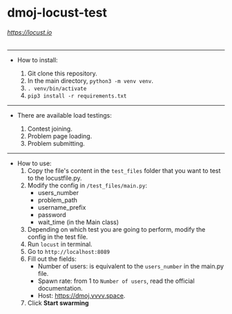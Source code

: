 # dmoj-locust-test

###### https://locust.io

---

- How to install:

  1. Git clone this repository.
  2. In the main directory, `python3 -m venv venv`.
  3. `. venv/bin/activate`
  4. `pip3 install -r requirements.txt`

---

- There are available load testings:

  1. Contest joining.
  2. Problem page loading.
  3. Problem submitting.

---

- How to use:
  1. Copy the file's content in the `test_files` folder that you want to test to the locustfile.py.
  2. Modify the config in `/test_files/main.py`:
     - users_number
     - problem_path
     - username_prefix
     - password
     - wait_time (in the Main class)
  3. Depending on which test you are going to perform, modify the config in the test file.
  4. Run `locust` in terminal.
  5. Go to `http://localhost:8089`
  6. Fill out the fields:
     - Number of users: is equivalent to the `users_number` in the main.py file.
     - Spawn rate: from 1 to `Number of users`, read the official documentation.
     - Host: https://dmoj.vvvv.space.
  7. Click **Start swarming**
